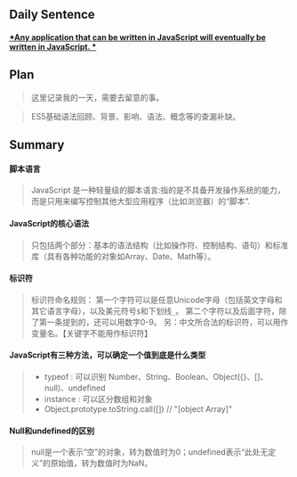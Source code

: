 ## **Daily Sentence**
#### <u>*Any application that can be written in JavaScript will eventually be written in JavaScript. *</u>
> 

## **Plan**
>这里记录我的一天，需要去留意的事。

> ES5基础语法回顾、背景、影响、语法、概念等的查漏补缺。
## **Summary**
#### 脚本语言
> JavaScript 是一种轻量级的脚本语言:指的是不具备开发操作系统的能力，而是只用来编写控制其他大型应用程序（比如浏览器）的“脚本”.

#### JavaScript的核心语法
> 只包括两个部分：基本的语法结构（比如操作符、控制结构、语句）和标准库（具有各种功能的对象如Array、Date、Math等）。

#### 标识符
> 标识符命名规则： 
> 第一个字符可以是任意Unicode字母（包括英文字母和其它语言字母），以及美元符号`$`和下划线`_`。
> 第二个字符以及后面字符，除了第一条提到的，还可以用数字0-9。
> 另：中文所合法的标识符，可以用作变量名。【关键字不能用作标识符】

#### JavaScript有三种方法，可以确定一个值到底是什么类型
> + typeof : 可以识别 Number、String、Boolean、Object({}、[]、null)、undefined
> + instance : 可以区分数组和对象
> + Object.prototype.toString.call([]) // "[object Array]"

#### Null和undefined的区别
> null是一个表示“空”的对象，转为数值时为0；undefined表示“此处无定义”的原始值，转为数值时为NaN。


